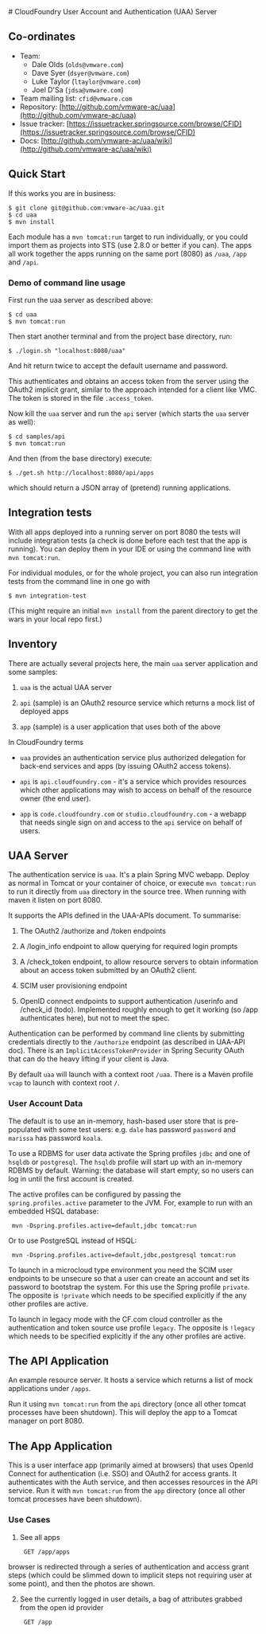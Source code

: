 <link href="https://raw.github.com/clownfart/Markdown-CSS/master/markdown.css" rel="stylesheet"></link>
# CloudFoundry User Account and Authentication (UAA) Server

## Co-ordinates

* Team: 
  * Dale Olds (`olds@vmware.com`)
  * Dave Syer (`dsyer@vmware.com`)
  * Luke Taylor (`ltaylor@vmware.com`)
  * Joel D'Sa (`jdsa@vmware.com`)
* Team mailing list: `cfid@vmware.com`
* Repository: [http://github.com/vmware-ac/uaa](http://github.com/vmware-ac/uaa)
* Issue tracker: [https://issuetracker.springsource.com/browse/CFID](https://issuetracker.springsource.com/browse/CFID)
* Docs: [http://github.com/vmware-ac/uaa/wiki](http://github.com/vmware-ac/uaa/wiki)

## Quick Start

If this works you are in business:

    $ git clone git@github.com:vmware-ac/uaa.git
    $ cd uaa
    $ mvn install

Each module has a `mvn tomcat:run` target to run individually, or you
could import them as projects into STS (use 2.8.0 or better if you
can).  The apps all work together the apps running on the same port
(8080) as `/uaa`, `/app` and `/api`.

### Demo of command line usage

First run the uaa server as described above:

    $ cd uaa
    $ mvn tomcat:run

Then start another terminal and from the project base directory, run:

    $ ./login.sh "localhost:8080/uaa"

And hit return twice to accept the default username and password.

This authenticates and obtains an access token from the server using the OAuth2 implicit
grant, similar to the approach intended for a client like VMC. The token is
stored in the file `.access_token`.

Now kill the `uaa` server and run the `api` server (which starts the
`uaa` server as well):

    $ cd samples/api
    $ mvn tomcat:run

And then (from the base directory) execute:

    $ ./get.sh http://localhost:8080/api/apps

which should return a JSON array of (pretend) running applications.

## Integration tests

With all apps deployed into a running server on port 8080 the tests
will include integration tests (a check is done before each test that
the app is running).  You can deploy them in your IDE or using the
command line with `mvn tomcat:run`.

For individual modules, or for the whole project, you can also run
integration tests from the command line in one go with

    $ mvn integration-test

(This might require an initial `mvn install` from the parent directory
to get the wars in your local repo first.)

## Inventory

There are actually several projects here, the main `uaa` server application and some samples:

1. `uaa` is the actual UAA server

2. `api` (sample) is an OAuth2 resource service which returns a mock list of deployed apps

3. `app` (sample) is a user application that uses both of the above

In CloudFoundry terms

* `uaa` provides an authentication service plus authorized delegation for
   back-end services and apps (by issuing OAuth2 access tokens).

* `api` is `api.cloudfoundry.com` - it's a service which provides resources
   which other applications may wish to access on behalf of the resource
   owner (the end user).

* `app` is `code.cloudfoundry.com` or `studio.cloudfoundry.com` - a
  webapp that needs single sign on and access to the `api` service on
  behalf of users.

## UAA Server

The authentication service is `uaa`. It's a plain Spring MVC webapp.
Deploy as normal in Tomcat or your container of choice, or execute
`mvn tomcat:run` to run it directly from `uaa` directory in the source tree.
When running with maven it listen on port 8080.

It supports the APIs defined in the UAA-APIs document. To summarise:

1. The OAuth2 /authorize and /token endpoints

2. A /login_info endpoint to allow querying for required login prompts

3. A /check_token endpoint, to allow resource servers to obtain information about
an access token submitted by an OAuth2 client.

4. SCIM user provisioning endpoint

5. OpenID connect endpoints to support authentication /userinfo and
/check_id (todo). Implemented roughly enough to get it working (so
/app authenticates here), but not to meet the spec.

Authentication can be performed by command line clients by submitting
credentials directly to the `/authorize` endpoint (as described in
UAA-API doc).  There is an `ImplicitAccessTokenProvider` in Spring
Security OAuth that can do the heavy lifting if your client is Java.

By default `uaa` will launch with a context root `/uaa`. There is a
Maven profile `vcap` to launch with context root `/`.

### User Account Data

The default is to use an in-memory, hash-based user store that is
pre-populated with some test users: e.g. `dale` has password
`password` and `marissa` has password `koala`.

To use a RDBMS for user data activate the Spring profiles `jdbc` and
one of `hsqldb` or `postgresql`.  The `hsqldb` profile will start up
with an in-memory RDBMS by default.  Warning: the database will start
empty, so no users can log in until the first account is created.

The active profiles can be configured by passing the
`spring.profiles.active` parameter to the JVM. For, example to run
with an embedded HSQL database:

     mvn -Dspring.profiles.active=default,jdbc tomcat:run

Or to use PostgreSQL instead of HSQL:

     mvn -Dspring.profiles.active=default,jdbc,postgresql tomcat:run
	
To launch in a microcloud type environment you need the SCIM user
endpoints to be unsecure so that a user can create an account and set
its password to bootstrap the system.  For this use the Spring profile
`private`.  The opposite is `!private` which needs to be specified
explicitly if the any other profiles are active.

To launch in legacy mode with the CF.com cloud controller as the
authentication and token source use profile `legacy`.  The opposite is
`!legacy` which needs to be specified explicitly if the any other
profiles are active.

## The API Application

An example resource server.  It hosts a service which returns
a list of mock applications under `/apps`.

Run it using `mvn tomcat:run` from the `api` directory (once all other
tomcat processes have been shutdown). This will deploy the app to a
Tomcat manager on port 8080.

## The App Application

This is a user interface app (primarily aimed at browsers) that uses
OpenId Connect for authentication (i.e. SSO) and OAuth2 for access
grants.  It authenticates with the Auth service, and then accesses
resources in the API service.  Run it with `mvn tomcat:run` from the
`app` directory (once all other tomcat processes have been shutdown).

### Use Cases

1. See all apps

        GET /app/apps

  browser is redirected through a series of authentication and access
  grant steps (which could be slimmed down to implicit steps not
  requiring user at some point), and then the photos are shown.

2. See the currently logged in user details, a bag of attributes
grabbed from the open id provider

        GET /app
